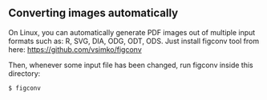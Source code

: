 ## Converting images automatically

On Linux, you can automatically generate PDF images out of multiple input
formats such as: R, SVG, DIA, ODG, ODT, ODS.
Just install figconv tool from here: https://github.com/vsimko/figconv

Then, whenever some input file has been changed, run figconv inside this
directory:

```
$ figconv
```
